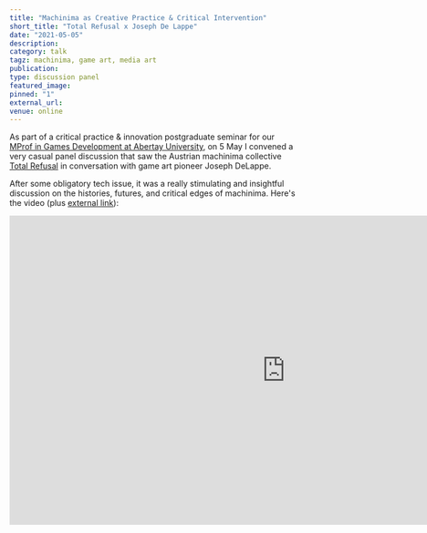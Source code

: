 ```yaml
---
title: "Machinima as Creative Practice & Critical Intervention"
short_title: "Total Refusal x Joseph De Lappe"
date: "2021-05-05"
description:
category: talk
tagz: machinima, game art, media art
publication:
type: discussion panel
featured_image:
pinned: "1"
external_url:
venue: online
---
```


As part of a critical practice & innovation postgraduate seminar for our [MProf in Games Development at Abertay University](https://www.abertay.ac.uk/course-search/postgraduate-taught/professional-masters-in-games-development/), on 5 May I convened a very casual panel discussion that saw the Austrian machinima collective [Total Refusal](http://leonhardmuellner.at/total-refusal/) in conversation with game art pioneer Joseph DeLappe.

After some obligatory tech issue, it was a really stimulating and insightful discussion on the histories, futures, and critical edges of machinima. Here's the video (plus [external link](https://youtu.be/V2YxGRS-HF8)):

<iframe width="966" height="543" src="https://www.youtube.com/embed/V2YxGRS-HF8" title="YouTube video player" frameborder="0" allow="accelerometer; autoplay; clipboard-write; encrypted-media; gyroscope; picture-in-picture" allowfullscreen></iframe>
